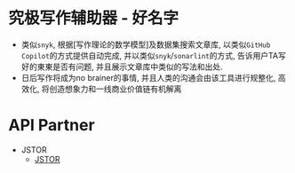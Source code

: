 # 究极写作辅助器 - 好名字
- 类似`snyk`, 根据\[写作理论的数学模型\]及数据集搜索文章库, 以类似`GitHub Copilot`的方式提供自动完成, 并以类似`snyk`/`sonarlint`的方式, 告诉用户TA写好的東東是否有问题, 并且展示文章库中类似的写法和出处.
- 日后写作将成为no brainer的事情, 并且人类的沟通会由该工具进行规整化, 高效化, 将创造想象力和一线商业价值链有机解离

# API Partner
- JSTOR
  - [JSTOR](https://www.jstor.org/)